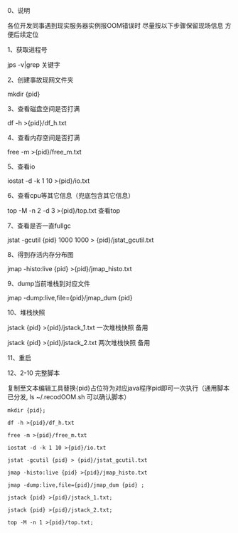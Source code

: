 0、说明

各位开发同事遇到现实服务器实例报OOM错误时 尽量按以下步骤保留现场信息 方便后续定位

1、获取进程号

jps -v|grep 关键字

2、创建事故现网文件夹

mkdir {pid}

3、查看磁盘空间是否打满

df -h >{pid}/df_h.txt 

4、查看内存空间是否打满

free -m >{pid}/free_m.txt 

5、查看io

iostat -d -k 1 10 >{pid}/io.txt 

6、查看cpu等其它信息（兜底包含其它信息）

top -M -n 2 -d 3 >{pid}/top.txt 查看top

7、查看是否一直fullgc

jstat -gcutil {pid} 1000 1000 > {pid}/jstat_gcutil.txt 

8、得到存活内存分布图

jmap -histo:live {pid} >{pid}/jmap_histo.txt 

9、dump当前堆栈到对应文件

jmap -dump:live,file={pid}/jmap_dum {pid} 

10、堆栈快照

jstack {pid} >{pid}/jstack_1.txt 一次堆栈快照 备用

jstack {pid} >{pid}/jstack_2.txt 两次堆栈快照 备用

11、重启

12、2-10 完整脚本

复制至文本编辑工具替换{pid}占位符为对应java程序pid即可一次执行（通用脚本已分发, ls ~/.recodOOM.sh 可以确认脚本）

`mkdir {pid};`

`df -h >{pid}/df_h.txt`

`free -m >{pid}/free_m.txt`

`iostat -d -k 1 10 >{pid}/io.txt`

`jstat -gcutil {pid} > {pid}/jstat_gcutil.txt`

`jmap -histo:live {pid} >{pid}/jmap_histo.txt`

`jmap -dump:live,file={pid}/jmap_dum {pid} ;`

`jstack {pid} >{pid}/jstack_1.txt;`

`jstack {pid} >{pid}/jstack_2.txt;`

`top -M -n 1 >{pid}/top.txt;`